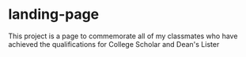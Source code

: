 # landing-page

This project is a page to commemorate all of my classmates who have achieved
the qualifications for College Scholar and Dean's Lister 